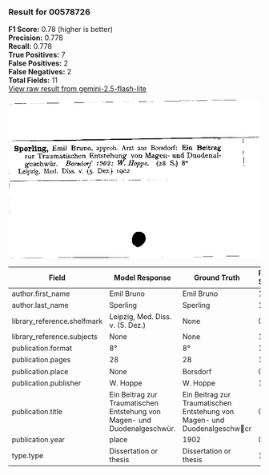 ### Result for 00578726
**F1 Score:** 0.78 (higher is better)<br>**Precision:** 0.778<br>**Recall:** 0.778<br>**True Positives:** 7<br>**False Positives:** 2<br>**False Negatives:** 2<br>**Total Fields:** 11<br>[View raw result from gemini-2.5-flash-lite](https://github.com/RISE-UNIBAS/humanities_data_benchmark/blob/main/results/2025-10-01/T0208/request_T0208_00578726.json)

<img src="https://github.com/RISE-UNIBAS/humanities_data_benchmark/blob/main/benchmarks/zettelkatalog/images/00578726.jpg?raw=true" alt="00578726" width="600px">

| Field | Model Response | Ground Truth | Fuzzy Score | Match |
|-------|----------------|--------------|-------------|-------|
| author.first_name | Emil Bruno | Emil Bruno | 1.000 | ✅ |
| author.last_name | Sperling | Sperling | 1.000 | ✅ |
| library_reference.shelfmark | Leipzig, Med. Diss. v. (5. Dez.) | None | 0.000 | ❌ |
| library_reference.subjects | None | None | 1.000 | ✅ |
| publication.format | 8° | 8° | 1.000 | ✅ |
| publication.pages | 28 | 28 | 1.000 | ✅ |
| publication.place | None | Borsdorf | 0.000 | ❌ |
| publication.publisher | W. Hoppe | W. Hoppe | 1.000 | ✅ |
| publication.title | Ein Beitrag zur Traumatischen Entstehung von Magen- und Duodenalgeschwür. | Ein Beitrag zur Traumatischen Entstehung von Magen- und Duodenalgeschwcr | 0.973 | ✅ |
| publication.year | place | 1902 | 0.000 | ❌ |
| type.type | Dissertation or thesis | Dissertation or thesis | 1.000 | ✅ |
